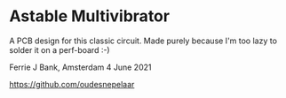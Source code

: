 # Astable Multivibrator

A PCB design for this classic circuit.
Made purely because I'm too lazy to solder it on a perf-board :-)

Ferrie J Bank,
Amsterdam 4 June 2021

https://github.com/oudesnepelaar
